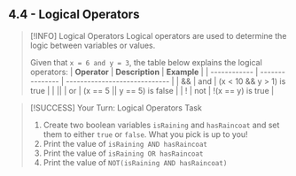 ## 4.4 - Logical Operators

> [!INFO] Logical Operators
> Logical operators are used to determine the logic between variables or values.
> 
> Given that `x = 6 and y = 3`, the table below explains the logical operators:
> | **Operator** | **Description** | **Example**                   |
> | ------------ | --------------- | ----------------------------- |
> | &&           | and             | (x < 10 && y > 1) is true     |
> | \|\|         | or              | (x == 5 \|\| y == 5) is false |
> | !            | not             | !(x == y) is true             |

> [!SUCCESS] Your Turn: Logical Operators Task
> 1. Create two boolean variables `isRaining` and `hasRaincoat` and set them to either `true` or `false`. What you pick is up to you!
> 2. Print the value of `isRaining AND hasRaincoat`
> 3. Print the value of `isRaining OR hasRaincoat`
> 4. Print the value of `NOT(isRaining AND hasRaincoat)`
